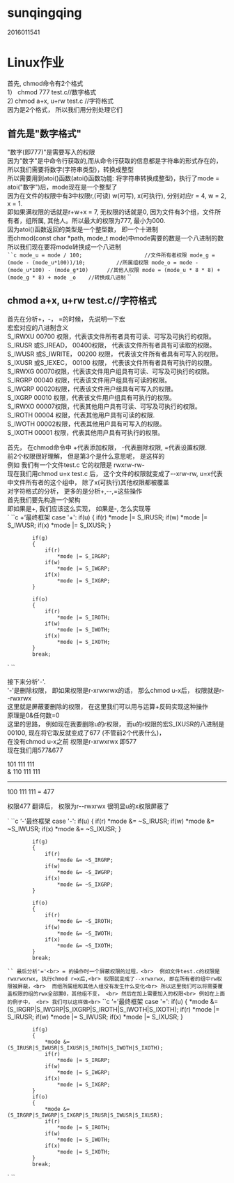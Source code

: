 # sunqingqing
2016011541

Linux作业
=========

首先, chmod命令有2个格式<br>
1）  chmod 777 test.c//数字格式<br>
2) chmod a+x, u+rw test.c //字符格式<br>
因为是2个格式， 所以我们用分别处理它们<br>

首先是"数字格式"
----------------
"数字(即777)"是需要写入的权限<br>
因为"数字"是中命令行获取的,而从命令行获取的信息都是字符串的形式存在的，所以我们需要将数字(字符串类型)，转换成整型<br>
所以需要用到atoi()函数(atoi()函数功能: 将字符串转换成整型)，执行了mode = atoi("数字")后，mode现在是一个整型了<br>
因为在文件的权限中有3中权限r,(可读) w(可写), x(可执行), 分别对应r = 4, w = 2, x = 1. <br>
即如果满权限的话就是r+w+x = 7, 无权限的话就是0, 因为文件有3个组，文件所有者，组所属, 其他人。所以最大的权限为777, 最小为000.<br>
因为atoi()函数返回的类型是一个整型数， 即一个十进制<br>
而chmod(const char *path, mode_t mode)中mode需要的数是一个八进制的数<br>
所以我们现在要将mode转换成一个八进制<br>
` ``c
mode_u = mode / 100;					//文件所有者权限
mode_g = (mode - (mode_u*100))/10;			//所属组权限
mode_o = mode - (mode_u*100) - (mode_g*10)		//其他人权限
mode = (mode_u * 8 * 8) + (mode_g * 8) + mode _o	//转换成八进制
` ``

chmod a+x, u+rw test.c//字符格式
------------------------------
首先在分析+，-， =的时候， 先说明一下宏<br>
宏宏对应的八进制含义<br>
S_IRWXU  00700 权限，代表该文件所有者具有可读、可写及可执行的权限。<br>
S_IRUSR 或S_IREAD，      00400权限， 代表该文件所有者具有可读取的权限。<br>
S_IWUSR 或S_IWRITE，   00200 权限， 代表该文件所有者具有可写入的权限。<br>
S_IXUSR 或S_IEXEC，      00100 权限， 代表该文件所有者具有可执行的权限。<br>
S_IRWXG 00070权限，代表该文件用户组具有可读、可写及可执行的权限。<br>
S_IRGRP 00040 权限，代表该文件用户组具有可读的权限。<br>
S_IWGRP 00020权限，代表该文件用户组具有可写入的权限。<br>
S_IXGRP 00010 权限，代表该文件用户组具有可执行的权限。<br>
S_IRWXO 00007权限，代表其他用户具有可读、可写及可执行的权限。<br>
S_IROTH 00004 权限，代表其他用户具有可读的权限.<br>
S_IWOTH 00002权限，代表其他用户具有可写入的权限。<br>
S_IXOTH 00001 权限，代表其他用户具有可执行的权限。<br>

首先， 在chmod命令中 +代表添加权限， -代表删除权限, =代表设置权限.<br>
前2个权限很好理解， 但是第3个是什么意思呢， 是这样的<br>
例如 我们有一个文件test.c 它的权限是 rwxrw-rw-<br>
现在我们用chmod u=x test.c 后， 这个文件的权限就变成了--xrw-rw, u=x代表中文件所有者的这个组中， 除了x(可执行)其他权限都被覆盖<br>
对字符格式的分析， 更多的是分析+,--,=这些操作<br>
首先我们要先构造一个架构<br>
即如果是+, 我们应该这么实现， 如果是-, 怎么实现等<br>
` ``c
+’最终框架
		case '+':
			if(u)
			{
				if(r)
					*mode |= S_IRUSR;
				if(w)
					*mode |= S_IWUSR;
				if(x)
					*mode |= S_IXUSR;
			}
 
			if(g)
			{
				if(r)
					*mode |= S_IRGRP;
				if(w)
					*mode |= S_IWGRP;
				if(x)
					*mode |= S_IXGRP;
			}
 
			if(o)
			{
				if(r)
					*mode |= S_IROTH;
				if(w)
					*mode |= S_IWOTH;
				if(x)
					*mode |= S_IXOTH;	
			}
			break;
  ` ``
  
  接下来分析'-'.<br>
 '-'是删除权限， 即如果权限是r-xrwxrwx的话， 那么chmod u-x后， 权限就是r--rwxrwx<br>
这里就是屏蔽要删除的权限， 在这里我们可以用与运算+反码实现这种操作<br>
原理是0&任何数=0<br>
这里的思路， 例如现在我要删除u的r权限， 而u的r权限的宏S_IXUSR的八进制是00100, 现在将它取反就变成了677 (不管前2个代表什么)， <br>
在没有chmod u-x之前 权限是r-xrwxrwx 即577<br>
现在我们用577&677<br>

101 111 111<br>
& 110 111 111<br>
____________________
100 111 111  = 477<br>

权限477 翻译后， 权限为r--rwxrwx 很明显u的x权限屏蔽了<br>

` ``c
‘-’最终框架
		case '-':
			if(u)
			{
				if(r)
					*mode &= ~S_IRUSR;
				if(w)
					*mode &= ~S_IWUSR;
				if(x)
					*mode &= ~S_IXUSR;
			}
 
			if(g)
			{
				if(r)
					*mode &= ~S_IRGRP;
				if(w)
					*mode &= ~S_IWGRP;
				if(x)
					*mode &= ~S_IXGRP;
			}
 
			if(o)
			{
				if(r)
					*mode &= ~S_IROTH;
				if(w)
					*mode &= ~S_IWOTH;
				if(x)
					*mode &= ~S_IXOTH;	
			}
			break;
` ``
最后分析'='<br>
= 的操作时一个屏蔽权限的过程，<br> 
例如文件test.c的权限是rwxrwxrwx, 执行chmod r=x后,<br>
权限就变成了--xrwxrwx, 即在所有者的组中rw权限被屏蔽，<br> 
而组所属组和其他人组没有发生什么变化<br>
所以这里我们可以将需要覆盖权限的组的rwx全部置0，其他组不变， <br>
然后在加上需要加入的权限<br>
例如在上面的例子中， <br>
我们可以这样做<br>
` ``c
‘=’最终框架
		case '=':
			if(u)
			{
				*mode &= (S_IRGRP|S_IWGRP|S_IXGRP|S_IROTH|S_IWOTH|S_IXOTH);
				if(r)
					*mode |= S_IRUSR;
				if(w)
					*mode |= S_IWUSR;
				if(x)
					*mode |= S_IXUSR;
			}
 
			if(g)
			{
				*mode &= (S_IRUSR|S_IWUSR|S_IXUSR|S_IROTH|S_IWOTH|S_IXOTH);
 				if(r)
					*mode |= S_IRGRP;
				if(w)
					*mode |= S_IWGRP;
				if(x)
					*mode |= S_IXGRP;
			}
			if(o)
			{
				*mode &= (S_IRGRP|S_IWGRP|S_IXGRP|S_IRUSR|S_IWUSR|S_IXUSR);
				if(r)
					*mode |= S_IROTH;
				if(w)
					*mode |= S_IWOTH;
				if(x)
					*mode |= S_IXOTH;
			}
			break;
` ``
